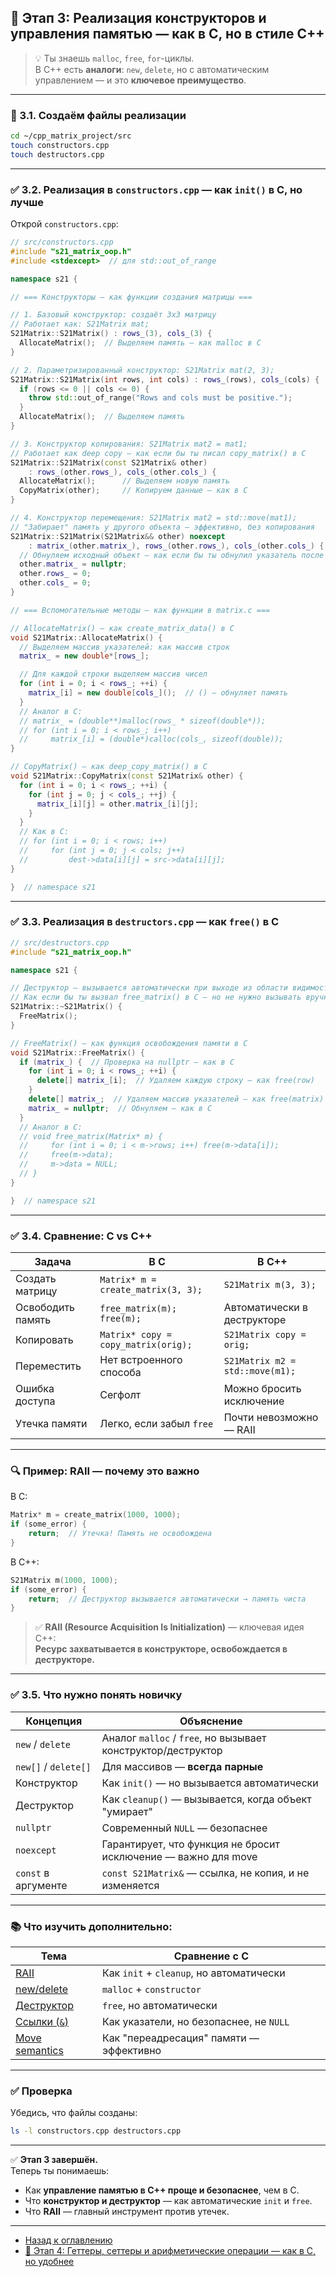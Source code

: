 ## 📘 Этап 3: Реализация конструкторов и управления памятью — как в С, но в стиле C++

> 💡 Ты знаешь `malloc`, `free`, `for`-циклы.  
> В C++ есть **аналоги**: `new`, `delete`, но с автоматическим управлением — и это **ключевое преимущество**.

---

### 🔧 3.1. Создаём файлы реализации

```bash
cd ~/cpp_matrix_project/src
touch constructors.cpp
touch destructors.cpp
```

---

### ✅ 3.2. Реализация в `constructors.cpp` — как `init()` в С, но лучше

Открой `constructors.cpp`:

```cpp
// src/constructors.cpp
#include "s21_matrix_oop.h"
#include <stdexcept>  // для std::out_of_range

namespace s21 {

// === Конструкторы — как функции создания матрицы ===

// 1. Базовый конструктор: создаёт 3x3 матрицу
// Работает как: S21Matrix mat;
S21Matrix::S21Matrix() : rows_(3), cols_(3) {
  AllocateMatrix();  // Выделяем память — как malloc в С
}

// 2. Параметризированный конструктор: S21Matrix mat(2, 3);
S21Matrix::S21Matrix(int rows, int cols) : rows_(rows), cols_(cols) {
  if (rows <= 0 || cols <= 0) {
    throw std::out_of_range("Rows and cols must be positive.");
  }
  AllocateMatrix();  // Выделяем память
}

// 3. Конструктор копирования: S21Matrix mat2 = mat1;
// Работает как deep copy — как если бы ты писал copy_matrix() в С
S21Matrix::S21Matrix(const S21Matrix& other)
    : rows_(other.rows_), cols_(other.cols_) {
  AllocateMatrix();      // Выделяем новую память
  CopyMatrix(other);     // Копируем данные — как в С
}

// 4. Конструктор перемещения: S21Matrix mat2 = std::move(mat1);
// "Забирает" память у другого объекта — эффективно, без копирования
S21Matrix::S21Matrix(S21Matrix&& other) noexcept
    : matrix_(other.matrix_), rows_(other.rows_), cols_(other.cols_) {
  // Обнуляем исходный объект — как если бы ты обнулил указатель после free
  other.matrix_ = nullptr;
  other.rows_ = 0;
  other.cols_ = 0;
}

// === Вспомогательные методы — как функции в matrix.c ===

// AllocateMatrix() — как create_matrix_data() в С
void S21Matrix::AllocateMatrix() {
  // Выделяем массив указателей: как массив строк
  matrix_ = new double*[rows_];

  // Для каждой строки выделяем массив чисел
  for (int i = 0; i < rows_; ++i) {
    matrix_[i] = new double[cols_]();  // () — обнуляет память
  }
  // Аналог в С:
  // matrix_ = (double**)malloc(rows_ * sizeof(double*));
  // for (int i = 0; i < rows_; i++)
  //     matrix_[i] = (double*)calloc(cols_, sizeof(double));
}

// CopyMatrix() — как deep_copy_matrix() в С
void S21Matrix::CopyMatrix(const S21Matrix& other) {
  for (int i = 0; i < rows_; ++i) {
    for (int j = 0; j < cols_; ++j) {
      matrix_[i][j] = other.matrix_[i][j];
    }
  }
  // Как в С:
  // for (int i = 0; i < rows; i++)
  //     for (int j = 0; j < cols; j++)
  //         dest->data[i][j] = src->data[i][j];
}

}  // namespace s21
```

---

### ✅ 3.3. Реализация в `destructors.cpp` — как `free()` в С

```cpp
// src/destructors.cpp
#include "s21_matrix_oop.h"

namespace s21 {

// Деструктор — вызывается автоматически при выходе из области видимости
// Как если бы ты вызвал free_matrix() в С — но не нужно вызывать вручную!
S21Matrix::~S21Matrix() {
  FreeMatrix();
}

// FreeMatrix() — как функция освобождения памяти в С
void S21Matrix::FreeMatrix() {
  if (matrix_) {  // Проверка на nullptr — как в С
    for (int i = 0; i < rows_; ++i) {
      delete[] matrix_[i];  // Удаляем каждую строку — как free(row)
    }
    delete[] matrix_;  // Удаляем массив указателей — как free(matrix)
    matrix_ = nullptr;  // Обнуляем — как в С
  }
  // Аналог в С:
  // void free_matrix(Matrix* m) {
  //     for (int i = 0; i < m->rows; i++) free(m->data[i]);
  //     free(m->data);
  //     m->data = NULL;
  // }
}

}  // namespace s21
```

---

### ✅ 3.4. Сравнение: С vs C++

| Задача | В С | В C++ |
|-------|-----|--------|
| Создать матрицу | `Matrix* m = create_matrix(3, 3);` | `S21Matrix m(3, 3);` |
| Освободить память | `free_matrix(m); free(m);` | Автоматически в деструкторе |
| Копировать | `Matrix* copy = copy_matrix(orig);` | `S21Matrix copy = orig;` |
| Переместить | Нет встроенного способа | `S21Matrix m2 = std::move(m1);` |
| Ошибка доступа | Сегфолт | Можно бросить исключение |
| Утечка памяти | Легко, если забыл `free` | Почти невозможно — RAII |

---

### 🔍 Пример: RAII — почему это важно

В С:

```c
Matrix* m = create_matrix(1000, 1000);
if (some_error) {
    return;  // Утечка! Память не освобождена
}
```

В C++:

```cpp
S21Matrix m(1000, 1000);
if (some_error) {
    return;  // Деструктор вызывается автоматически → память чиста
}
```

> ✅ **RAII (Resource Acquisition Is Initialization)** — ключевая идея C++:  
> **Ресурс захватывается в конструкторе, освобождается в деструкторе.**

---

### ✅ 3.5. Что нужно понять новичку

| Концепция | Объяснение |
|----------|-----------|
| `new` / `delete` | Аналог `malloc` / `free`, но вызывает конструктор/деструктор |
| `new[]` / `delete[]` | Для массивов — **всегда парные** |
| Конструктор | Как `init()` — но вызывается автоматически |
| Деструктор | Как `cleanup()` — вызывается, когда объект "умирает" |
| `nullptr` | Современный `NULL` — безопаснее |
| `noexcept` | Гарантирует, что функция не бросит исключение — важно для move |
| `const` в аргументе | `const S21Matrix&` — ссылка, не копия, и не изменяется |

---

### 📚 Что изучить дополнительно:

| Тема | Сравнение с С |
|------|----------------|
| [RAII](https://en.cppreference.com/w/cpp/language/raii) | Как `init` + `cleanup`, но автоматически |
| [new/delete](https://en.cppreference.com/w/cpp/memory/new/operator_new) | `malloc` + `constructor` |
| [Деструктор](https://en.cppreference.com/w/cpp/language/destructor) | `free`, но автоматически |
| [Ссылки (`&`)](https://en.cppreference.com/w/cpp/language/reference) | Как указатели, но безопаснее, не `NULL` |
| [Move semantics](https://stackoverflow.com/questions/3106110/what-are-move-semantics) | Как "переадресация" памяти — эффективно |

---

### ✅ Проверка

Убедись, что файлы созданы:

```bash
ls -l constructors.cpp destructors.cpp
```

---

✅ **Этап 3 завершён.**  
Теперь ты понимаешь:
- Как **управление памятью в C++ проще и безопаснее**, чем в С.
- Что **конструктор и деструктор** — как автоматические `init` и `free`.
- Что **RAII** — главный инструмент против утечек.

---

- [Назад к оглавлению](README.md)
- [📘 Этап 4: Геттеры, сеттеры и арифметические операции — как в С, но удобнее](chapter4.md)